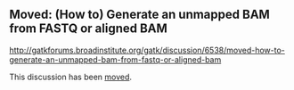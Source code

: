 ## Moved: (How to) Generate an unmapped BAM from FASTQ or aligned BAM

http://gatkforums.broadinstitute.org/gatk/discussion/6538/moved-how-to-generate-an-unmapped-bam-from-fastq-or-aligned-bam

This discussion has been <a href="http://gatkforums.broadinstitute.org/discussion/6484/how-to-generate-an-unmapped-bam-from-fastq-or-aligned-bam">moved</a>.